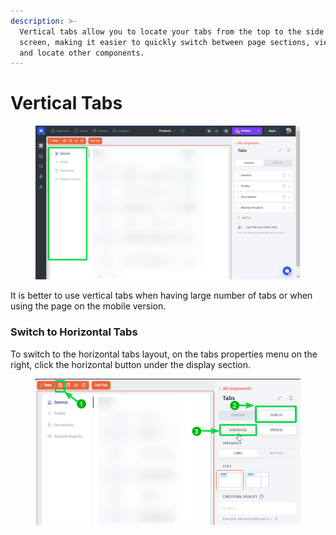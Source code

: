 ```yaml
---
description: >-
  Vertical tabs allow you to locate your tabs from the top to the side of your
  screen, making it easier to quickly switch between page sections, view data,
  and locate other components.
---
```


# Vertical Tabs

<figure><img src="../../../../.gitbook/assets/image (4).png" alt=""><figcaption></figcaption></figure>

It is better to use vertical tabs when having large number of tabs or when using the page on the mobile version.

### Switch to Horizontal Tabs

To switch to the horizontal tabs layout, on the tabs properties menu on the right, click the horizontal button under the display section.

<figure><img src="../../../../.gitbook/assets/image (1) (1) (1) (1) (1) (1) (1) (2) (1).png" alt=""><figcaption></figcaption></figure>
